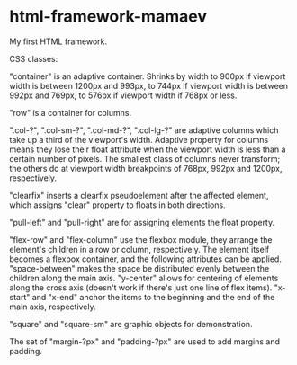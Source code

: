 # html-framework-mamaev
My first HTML framework.

CSS classes:

"container" is an adaptive container. Shrinks by width to 900px if viewport width is between 1200px and 993px, to 744px if viewport width is between 992px and 769px, to 576px if viewport width if 768px or less.

"row" is a container for columns.

".col-?", ".col-sm-?", ".col-md-?", ".col-lg-?" are adaptive columns which take up a third of the viewport's width. Adaptive property for columns means they lose their float attribute when the viewport width is less than a certain number of pixels. The smallest class of columns never transform; the others do at viewport width breakpoints of 768px, 992px and 1200px, respectively.

"clearfix" inserts a clearfix pseudoelement after the affected element, which assigns "clear" property to floats in both directions.

"pull-left" and "pull-right" are for assigning elements the float property.

"flex-row" and "flex-column" use the flexbox module, they arrange the element's children in a row or column, respectively. The element itself becomes a flexbox container, and the following attributes can be applied.
"space-between" makes the space be distributed evenly between the children along the main axis. "y-center" allows for centering of elements along the cross axis (doesn't work if there's just one line of flex items). "x-start" and "x-end" anchor the items to the beginning and the end of the main axis, respectively.

"square" and "square-sm" are graphic objects for demonstration.

The set of "margin-?px" and "padding-?px" are used to add margins and padding.

